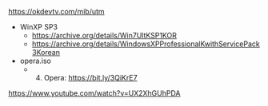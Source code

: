 https://okdevtv.com/mib/utm

- WinXP SP3
  - https://archive.org/details/Win7UltKSP1KOR
  - https://archive.org/details/WindowsXPProfessionalKwithServicePack3Korean
- opera.iso
  - 4. Opera: https://bit.ly/3QiKrE7

https://www.youtube.com/watch?v=UX2XhGUhPDA

	


